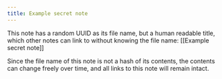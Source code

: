 ```yaml
---
title: Example secret note
---
```


This note has a random UUID as its file name, but a human readable title, which
other notes can link to without knowing the file name: [[Example secret note]]

Since the file name of this note is not a hash of its contents, the contents can
change freely over time, and all links to this note will remain intact.
